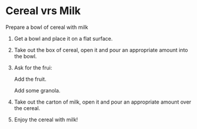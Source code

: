 # Cereal vrs Milk

Prepare a bowl of cereal with milk


1. Get a bowl and place it on a flat surface.
2. Take out the box of cereal, open it and pour an appropriate amount into the bowl.
3. Ask for the frui:

	Add the fruit.
	
	Add some granola.
	
5. Take out the carton of milk, open it and pour an appropriate amount over the cereal.
6. Enjoy the cereal with milk!



 
	

